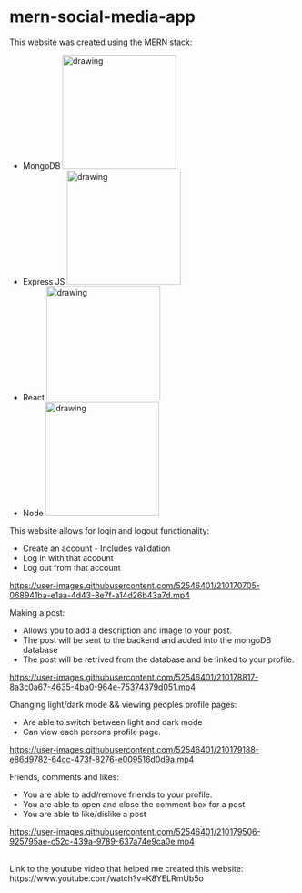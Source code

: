 # mern-social-media-app

This website was created using the MERN stack:
 * MongoDB <img src="https://upload.wikimedia.org/wikipedia/commons/thumb/9/93/MongoDB_Logo.svg/512px-MongoDB_Logo.svg.png" alt="drawing" width="200"/>
 * Express JS <img src="https://miro.medium.com/max/1400/1*XP-mZOrIqX7OsFInN2ngRQ.png" alt="drawing" width="200"/>
 * React <img src="https://logos-download.com/wp-content/uploads/2016/09/React_logo_wordmark.png" alt="drawing" width="200"/>
 * Node <img src="https://upload.wikimedia.org/wikipedia/commons/thumb/d/d9/Node.js_logo.svg/2560px-Node.js_logo.svg.png" alt="drawing" width="200"/>

This website allows for login and logout functionality:

 * Create an account - Includes validation
 * Log in with that account
 * Log out from that account

https://user-images.githubusercontent.com/52546401/210170705-068941ba-e1aa-4d43-8e7f-a14d26b43a7d.mp4

Making a post:
* Allows you to add a description and image to your post.
* The post will be sent to the backend and added into the mongoDB database
* The post will be retrived from the database and be linked to your profile.

https://user-images.githubusercontent.com/52546401/210178817-8a3c0a67-4635-4ba0-964e-75374379d051.mp4


Changing light/dark mode && viewing peoples profile pages:
* Are able to switch between light and dark mode
* Can view each persons profile page.

https://user-images.githubusercontent.com/52546401/210179188-e86d9782-64cc-473f-8276-e009516d0d9a.mp4

Friends, comments and likes:
* You are able to add/remove friends to your profile.
* You are able to open and close the comment box for a post
* You are able to like/dislike a post

https://user-images.githubusercontent.com/52546401/210179506-925795ae-c52c-439a-9789-637a74e9ca0e.mp4

<br/>
Link to the youtube video that helped me created this website: https://www.youtube.com/watch?v=K8YELRmUb5o


